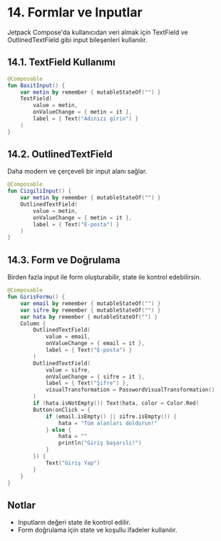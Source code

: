 # 14. Formlar ve Inputlar

Jetpack Compose'da kullanıcıdan veri almak için TextField ve OutlinedTextField gibi input bileşenleri kullanılır.

## 14.1. TextField Kullanımı
```kotlin
@Composable
fun BasitInput() {
    var metin by remember { mutableStateOf("") }
    TextField(
        value = metin,
        onValueChange = { metin = it },
        label = { Text("Adınızı girin") }
    )
}
```

## 14.2. OutlinedTextField
Daha modern ve çerçeveli bir input alanı sağlar.
```kotlin
@Composable
fun CizgiliInput() {
    var metin by remember { mutableStateOf("") }
    OutlinedTextField(
        value = metin,
        onValueChange = { metin = it },
        label = { Text("E-posta") }
    )
}
```

## 14.3. Form ve Doğrulama
Birden fazla input ile form oluşturabilir, state ile kontrol edebilirsin.
```kotlin
@Composable
fun GirisFormu() {
    var email by remember { mutableStateOf("") }
    var sifre by remember { mutableStateOf("") }
    var hata by remember { mutableStateOf("") }
    Column {
        OutlinedTextField(
            value = email,
            onValueChange = { email = it },
            label = { Text("E-posta") }
        )
        OutlinedTextField(
            value = sifre,
            onValueChange = { sifre = it },
            label = { Text("Şifre") },
            visualTransformation = PasswordVisualTransformation()
        )
        if (hata.isNotEmpty()) Text(hata, color = Color.Red)
        Button(onClick = {
            if (email.isEmpty() || sifre.isEmpty()) {
                hata = "Tüm alanları doldurun!"
            } else {
                hata = ""
                println("Giriş başarılı!")
            }
        }) {
            Text("Giriş Yap")
        }
    }
}
```

## Notlar
- Inputların değeri state ile kontrol edilir.
- Form doğrulama için state ve koşullu ifadeler kullanılır. 